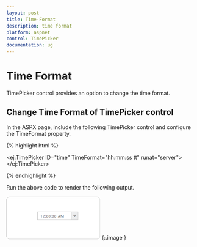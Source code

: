 ```yaml
---
layout: post
title: Time-Format
description: time format
platform: aspnet
control: TimePicker
documentation: ug
---
```


# Time Format

TimePicker control provides an option to change the time format.

## Change Time Format of TimePicker control

In the ASPX page, include the following TimePicker control and configure the TimeFormat property.



{% highlight html %}

<ej:TimePicker ID="time" TimeFormat="hh:mm:ss tt" runat="server"> </ej:TimePicker>



{% endhighlight %}



Run the above code to render the following output.

 ![](Time-Format_images/Time-Format_img1.png) 
{:.image }


